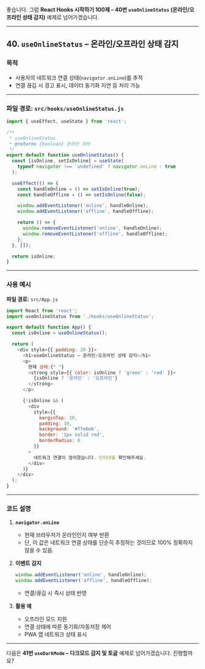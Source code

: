 좋습니다.
그럼 **React Hooks 시작하기 100제 – 40번 `useOnlineStatus` (온라인/오프라인 상태 감지)** 예제로 넘어가겠습니다.

---

## 40. `useOnlineStatus` – 온라인/오프라인 상태 감지

### 목적

* 사용자의 네트워크 연결 상태(`navigator.onLine`)를 추적
* 연결 끊김 시 경고 표시, 데이터 동기화 지연 등 처리 가능

---

### 파일 경로: `src/hooks/useOnlineStatus.js`

```javascript
import { useEffect, useState } from 'react';

/**
 * useOnlineStatus
 * @returns {boolean} 온라인 여부
 */
export default function useOnlineStatus() {
  const [isOnline, setIsOnline] = useState(
    typeof navigator !== 'undefined' ? navigator.onLine : true
  );

  useEffect(() => {
    const handleOnline = () => setIsOnline(true);
    const handleOffline = () => setIsOnline(false);

    window.addEventListener('online', handleOnline);
    window.addEventListener('offline', handleOffline);

    return () => {
      window.removeEventListener('online', handleOnline);
      window.removeEventListener('offline', handleOffline);
    };
  }, []);

  return isOnline;
}
```

---

### 사용 예시

**파일 경로:** `src/App.js`

```javascript
import React from 'react';
import useOnlineStatus from './hooks/useOnlineStatus';

export default function App() {
  const isOnline = useOnlineStatus();

  return (
    <div style={{ padding: 20 }}>
      <h1>useOnlineStatus – 온라인/오프라인 상태 감지</h1>
      <p>
        현재 상태:{" "}
        <strong style={{ color: isOnline ? 'green' : 'red' }}>
          {isOnline ? '온라인' : '오프라인'}
        </strong>
      </p>

      {!isOnline && (
        <div
          style={{
            marginTop: 10,
            padding: 10,
            background: '#ffe6e6',
            border: '1px solid red',
            borderRadius: 8
          }}
        >
          네트워크 연결이 끊어졌습니다. 인터넷을 확인해주세요.
        </div>
      )}
    </div>
  );
}
```

---

### 코드 설명

1. **`navigator.onLine`**

   * 현재 브라우저가 온라인인지 여부 반환
   * 단, 이 값은 네트워크 연결 상태를 단순히 추정하는 것이므로 100% 정확하지 않을 수 있음.

2. **이벤트 감지**

   ```javascript
   window.addEventListener('online', handleOnline);
   window.addEventListener('offline', handleOffline);
   ```

   * 연결/끊김 시 즉시 상태 반영

3. **활용 예**

   * 오프라인 모드 지원
   * 연결 상태에 따른 동기화/자동저장 제어
   * PWA 앱 네트워크 상태 표시

---

다음은 **41번 `useDarkMode` – 다크모드 감지 및 토글** 예제로 넘어가겠습니다.
진행할까요?
